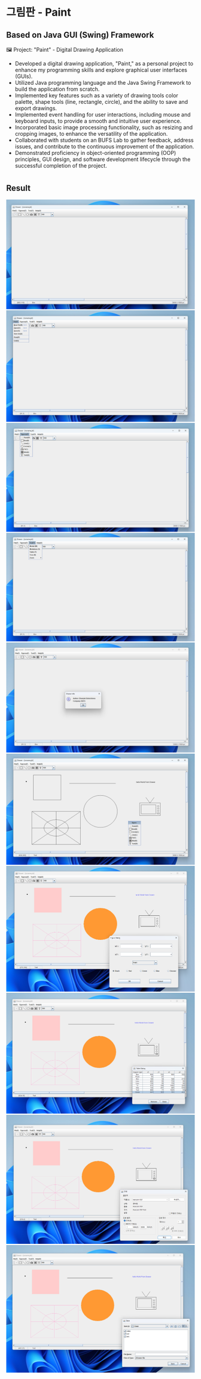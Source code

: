 # 그림판 - Paint 
## Based on Java GUI (Swing) Framework
🖼️
Project: "Paint" - Digital Drawing Application

* Developed a digital drawing application, "Paint," as a personal project to enhance my programming skills and explore graphical user interfaces (GUIs).
* Utilized Java programming language and the Java Swing Framework to build the application from scratch.
* Implemented key features such as a variety of drawing tools color palette, shape tools (line, rectangle, circle), and the ability to save and export drawings.
* Implemented event handling for user interactions, including mouse and keyboard inputs, to provide a smooth and intuitive user experience.
* Incorporated basic image processing functionality, such as resizing and cropping images, to enhance the versatility of the application.
* Collaborated with students on an BUFS Lab to gather feedback, address issues, and contribute to the continuous improvement of the application.
* Demonstrated proficiency in object-oriented programming (OOP) principles, GUI design, and software development lifecycle through the successful completion of the project.
#

## Result

![App Screenshot](/Result_Func/step01.png)
![App Screenshot](/Result_Func/step02.png)
![App Screenshot](/Result_Func/step10.png)
![App Screenshot](/Result_Func/step03.png)
![App Screenshot](/Result_Func/step04.png)
![App Screenshot](/Result_Func/step05.png)
![App Screenshot](/Result_Func/step06.png)
![App Screenshot](/Result_Func/step07.png)
![App Screenshot](/Result_Func/step08.png)
![App Screenshot](/Result_Func/step09.png)
